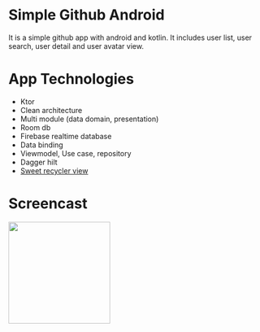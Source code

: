# Simple Github Android
It is a simple github app with android and kotlin. It includes user list, user search, user detail and user avatar view. 
# App Technologies
- Ktor
- Clean architecture
- Multi module (data domain, presentation)
- Room db
- Firebase realtime database
- Data binding
- Viewmodel, Use case, repository
- Dagger hilt
- [Sweet recycler view](https://github.com/ramazanogunc/Sweet-Recycler-View)
# Screencast
<img src="https://github.com/ramazanogunc/Simple-Github-Android/blob/master/ss/gif1.gif?raw=true" width="200"  />


